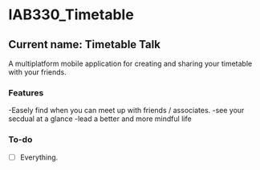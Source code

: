 # IAB330_Timetable
## Current name: __Timetable Talk__

A multiplatform mobile application for creating and sharing your timetable with your friends.

### Features
-Easely find when you can meet up with friends / associates.
-see your secdual at a glance
-lead a better and more mindful life

### To-do
- [ ] Everything.

